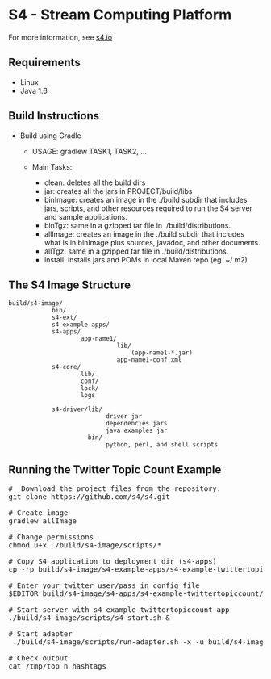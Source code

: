 S4 - Stream Computing Platform
==============================

For more information, see [s4.io](http://s4.io)

Requirements
------------

* Linux
* Java 1.6

Build Instructions
------------------

* Build using Gradle

	- USAGE: gradlew TASK1, TASK2, ...
	
	- Main Tasks:
	
		+ clean: deletes all the build dirs
		+ jar: creates all the jars in PROJECT/build/libs
		+ binImage: creates an image in the ./build subdir that includes jars, 
		  scripts, and other resources 	required to run the S4 server and sample 
		  applications.
		+ binTgz: same in a gzipped tar file in ./build/distributions.
		+ allImage: creates an image in the ./build subdir that includes what is
		  in binImage plus sources, javadoc, and other documents.
		+ allTgz: same in a gzipped tar file in ./build/distributions.
		+ install: installs jars and POMs in local Maven repo (eg. ~/.m2)

The S4 Image Structure
----------------------

	build/s4-image/
                bin/
                s4-ext/
                s4-example-apps/
                s4-apps/
                        app-name1/
                                  lib/
                                      (app-name1-*.jar)
                                  app-name1-conf.xml
                s4-core/      
                        lib/
                        conf/
                        lock/
                        logs

                s4-driver/lib/
                               driver jar
                               dependencies jars
                               java examples jar
                          bin/
                               python, perl, and shell scripts



Running the Twitter Topic Count Example
---------------------------------------
<pre>
#  Download the project files from the repository.
git clone https://github.com/s4/s4.git

# Create image
gradlew allImage

# Change permissions
chmod u+x ./build/s4-image/scripts/*

# Copy S4 application to deployment dir (s4-apps)
cp -rp build/s4-image/s4-example-apps/s4-example-twittertopiccount build/s4-image/s4-apps/

# Enter your twitter user/pass in config file
$EDITOR build/s4-image/s4-apps/s4-example-twittertopiccount/adapter-conf.xml 

# Start server with s4-example-twittertopiccount app
./build/s4-image/scripts/s4-start.sh &

# Start adapter
 ./build/s4-image/scripts/run-adapter.sh -x -u build/s4-image/s4-apps/s4-example-twittertopiccount/lib/s4-example-twittertopiccount-0.3-SNAPSHOT.jar -d build/s4-image/s4-apps/s4-example-twittertopiccount/adapter-conf.xml &

# Check output
cat /tmp/top_n_hashtags
</pre>


